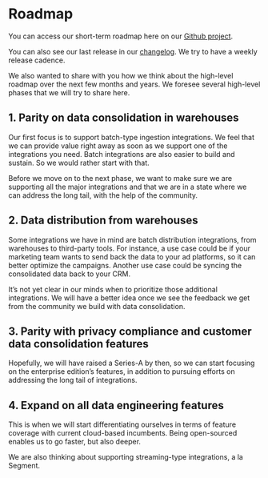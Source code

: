 # Roadmap

You can access our short-term roadmap here on our [Github project](https://github.com/datalineio/dataline/projects/1).

You can also see our last release in our [changelog](https://docs.dataline.io/changelog). We try to have a weekly release cadence.

We also wanted to share with you how we think about the high-level roadmap over the next few months and years. We foresee several high-level phases that we will try to share here.

## **1. Parity on data consolidation in warehouses**

Our first focus is to support batch-type ingestion integrations. We feel that we can provide value right away as soon as we support one of the integrations you need. Batch integrations are also easier to build and sustain. So we would rather start with that.

Before we move on to the next phase, we want to make sure we are supporting all the major integrations and that we are in a state where we can address the long tail, with the help of the community.

## **2. Data distribution from warehouses**

Some integrations we have in mind are batch distribution integrations, from warehouses to third-party tools. For instance, a use case could be if your marketing team wants to send back the data to your ad platforms, so it can better optimize the campaigns. Another use case could be syncing the consolidated data back to your CRM.

It’s not yet clear in our minds when to prioritize those additional integrations. We will have a better idea once we see the feedback we get from the community we build with data consolidation.

## **3. Parity with privacy compliance and customer data consolidation features**

Hopefully, we will have raised a Series-A by then, so we can start focusing on the enterprise edition’s features, in addition to pursuing efforts on addressing the long tail of integrations.

## **4. Expand on all data engineering features**

This is when we will start differentiating ourselves in terms of feature coverage with current cloud-based incumbents. Being open-sourced enables us to go faster, but also deeper.

We are also thinking about supporting streaming-type integrations, a la Segment.

